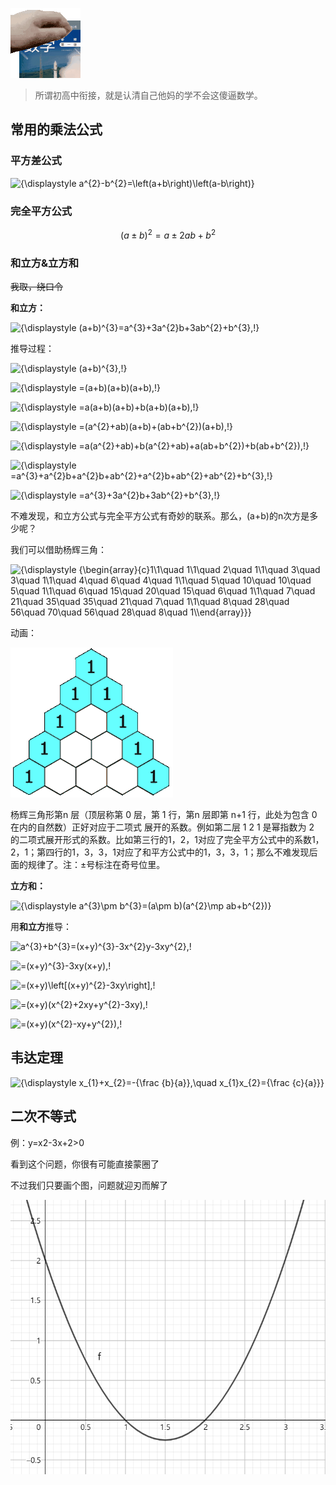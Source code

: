 ![](./res/对不起数学.gif)

> 所谓初高中衔接，就是认清自己他妈的学不会这傻逼数学。

## 常用的乘法公式

### 平方差公式

![{\displaystyle a^{2}-b^{2}=\left(a+b\right)\left(a-b\right)}](https://wikimedia.org/api/rest_v1/media/math/render/svg/134e74cdce14eb604c5d6cd5dfa5d14b9f9b7619)

### 完全平方公式

$$
(a\pm{b})^2=a\pm2ab+b^2
$$

### 和立方&立方和

~~我取，绕口令~~

**和立方：**

![{\displaystyle (a+b)^{3}=a^{3}+3a^{2}b+3ab^{2}+b^{3}\,\!}](https://wikimedia.org/api/rest_v1/media/math/render/svg/98ef62718784cde29ee2d8fceccc8ad4ea4fe32d)


推导过程：

![{\displaystyle (a+b)^{3}\,\!}](https://wikimedia.org/api/rest_v1/media/math/render/svg/e5edbcc2f1e6fd8526a5947a110d56a51953e25c)

![{\displaystyle =(a+b)(a+b)(a+b)\,\!}](https://wikimedia.org/api/rest_v1/media/math/render/svg/b0b93cf5489d77e6ac29c9842ff09b24aec2b0a7)

![{\displaystyle =a(a+b)(a+b)+b(a+b)(a+b)\,\!}](https://wikimedia.org/api/rest_v1/media/math/render/svg/39b85f817000c8988864bc7d15fd36a67036e724)

![{\displaystyle =(a^{2}+ab)(a+b)+(ab+b^{2})(a+b)\,\!}](https://wikimedia.org/api/rest_v1/media/math/render/svg/4b980d06e266d95c0acb85ed934c58ba8cfb0148)

![{\displaystyle =a(a^{2}+ab)+b(a^{2}+ab)+a(ab+b^{2})+b(ab+b^{2})\,\!}](https://wikimedia.org/api/rest_v1/media/math/render/svg/143875c698d036aeed13cb2845dd2fcf6221b22f)

![{\displaystyle =a^{3}+a^{2}b+a^{2}b+ab^{2}+a^{2}b+ab^{2}+ab^{2}+b^{3}\,\!}](https://wikimedia.org/api/rest_v1/media/math/render/svg/0efead6ef31b260075e41eb70273046682ddab69)

![{\displaystyle =a^{3}+3a^{2}b+3ab^{2}+b^{3}\,\!}](https://wikimedia.org/api/rest_v1/media/math/render/svg/89056766942618a695768f3136540e6750669585)

不难发现，和立方公式与完全平方公式有奇妙的联系。那么，(a+b)的n次方是多少呢？

我们可以借助杨辉三角：

![{\displaystyle {\begin{array}{c}1\\1\quad 1\\1\quad 2\quad 1\\1\quad 3\quad 3\quad 1\\1\quad 4\quad 6\quad 4\quad 1\\1\quad 5\quad 10\quad 10\quad 5\quad 1\\1\quad 6\quad 15\quad 20\quad 15\quad 6\quad 1\\1\quad 7\quad 21\quad 35\quad 35\quad 21\quad 7\quad 1\\1\quad 8\quad 28\quad 56\quad 70\quad 56\quad 28\quad 8\quad 1\\\end{array}}}](https://wikimedia.org/api/rest_v1/media/math/render/svg/83e43c795c7cba79bf4b6a4a3cdfa0f3e52b5fd5)

动画：

![](./res/杨辉三角咋来的.gif)

杨辉三角形第n 层（顶层称第 0 层，第 1 行，第n 层即第 n+1 行，此处为包含 0 在内的自然数）正好对应于二项式  展开的系数。例如第二层 1 2 1 是幂指数为 2 的二项式展开形式的系数。比如第三行的1，2，1对应了完全平方公式中的系数1，2，1；第四行的1，3，3，1对应了和平方公式中的1，3，3，1；那么不难发现后面的规律了。注：±号标注在奇号位里。

**立方和：**

![{\displaystyle a^{3}\pm b^{3}=(a\pm b)(a^{2}\mp ab+b^{2})}](https://wikimedia.org/api/rest_v1/media/math/render/svg/d03c3352d94639eb69f7d182974d217987a19ba0)

用**和立方**推导：

![a^{3}+b^{3}=(x+y)^{3}-3x^{2}y-3xy^{2}\,\!](https://wikimedia.org/api/rest_v1/media/math/render/svg/5b3b8761cf4378e791ac576a44ac336fa212c3f0)

![=(x+y)^{3}-3xy(x+y)\,\!](https://wikimedia.org/api/rest_v1/media/math/render/svg/186a6ee588756c6958db0a1951ec6d86ba9e2c97)

![=(x+y)\left[(x+y)^{2}-3xy\right]\,\!](https://wikimedia.org/api/rest_v1/media/math/render/svg/3bc61bdb20edf84a4973691f6064903308accd4b)

![=(x+y)(x^{2}+2xy+y^{2}-3xy)\,\!](https://wikimedia.org/api/rest_v1/media/math/render/svg/f570eca067a849bdefac87eac1db14c52dea3b17)

![=(x+y)(x^{2}-xy+y^{2})\,\!](https://wikimedia.org/api/rest_v1/media/math/render/svg/17ad5c3938197ddd78c76d3f4aee4657e50fc31c)

## 韦达定理

![{\displaystyle x_{1}+x_{2}=-{\frac {b}{a}},\quad x_{1}x_{2}={\frac {c}{a}}}](https://wikimedia.org/api/rest_v1/media/math/render/svg/6a7f5bcb50b9dfcdfc04e075deba4a2ac6f1746c)

## 二次不等式

例：y=x2-3x+2>0

看到这个问题，你很有可能直接蒙圈了

不过我们只要画个图，问题就迎刃而解了

![](./res/x2-3x+2.png)

